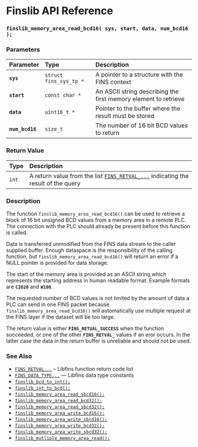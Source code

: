 # Finslib API Reference

### `finslib_memory_area_read_bcd16( sys, start, data, num_bcd16 );`

### Parameters

| Parameter | Type | Description |
| :--- | :--- | :--- |
|**`sys`**|`struct fins_sys_tp *`|A pointer to a structure with the FINS context|
|**`start`**|`const char *`|An ASCII string describing the first memory element to retrieve|
|**`data`**|`uint16_t *`|Pointer to the buffer where the result must be stored|
|**`num_bcd16`**|`size_t`|The number of 16 bit BCD values to return|

### Return Value

| Type | Description |
| :--- | :--- |
|`int`|A return value from the list [`FINS_RETVAL_...`](FINS_RETVAL.md) indicating the result of the query|

### Description

The function `finslib_memory_area_read_bcd16()` can be used to retrieve a block of 16 bit unsigned BCD values from a memory
area in a remote PLC. The connection with the PLC should already be present before this function is called.

Data is transferred unmodified from the FINS data stream to the caller supplied buffer.
Enough dataspace is the responsibility of the calling function, but `finslib_memory_area_read_bcd16()`
will return an error if a NULL pointer is provided for data storage.

The start of the memory area is provided as an ASCII string which represents the starting address in human
readable format. Example formats are **`CIO20`** and **`W100`**.

The requested number of BCD values is not limited by the amount of data a PLC can send in one FINS packet because
`finslib_memory_area_read_bcd16()` will automatically use multiple request at the FINS layer if the dataset will
be too large.

The return value is either **`FINS_RETVAL_SUCCESS`** when the function succeeded, or one of the other
**`FINS_RETVAL_`** values if an eror occurs. In the latter case the data in the return buffer is unreliable and
should not be used.

### See Also

* [`FINS_RETVAL...`](FINS_RETVAL.md) &ndash; Libfins function return code list
* [`FINS_DATA_TYPE...`](FINS_DATA_TYPE.md) &mdash; Libfins data type constants
* [`finslib_bcd_to_int();`](finslib_bcd_to_int.md)
* [`finslib_int_to_bcd();`](finslib_int_to_bcd.md)
* [`finslib_memory_area_read_sbcd16();`](finslib_memory_area_read_sbcd16.md)
* [`finslib_memory_area_read_bcd32();`](finslib_memory_area_read_bcd32.md)
* [`finslib_memory_area_read_sbcd32();`](finslib_memory_area_read_sbcd32.md)
* [`finslib_memory_area_write_bcd16();`](finslib_memory_area_write_bcd16.md)
* [`finslib_memory_area_write_sbcd16();`](finslib_memory_area_write_sbcd16.md)
* [`finslib_memory_area_write_bcd32();`](finslib_memory_area_write_bcd32.md)
* [`finslib_memory_area_write_sbcd32();`](finslib_memory_area_write_sbcd32.md)
* [`finslib_mutliple_memory_area_read();`](finslib_multiple_memory_area_read.md)
